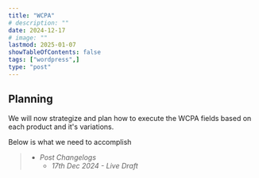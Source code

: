 ```yaml
---
title: "WCPA"
# description: ""
date: 2024-12-17
# image: ""
lastmod: 2025-01-07
showTableOfContents: false
tags: ["wordpress",]
type: "post"
---
```


## Planning

We will now strategize and plan how to execute the WCPA fields based on each product and it's variations.

Below is what we need to accomplish

> - *Post Changelogs*
>   - *17th Dec 2024 - Live Draft*
